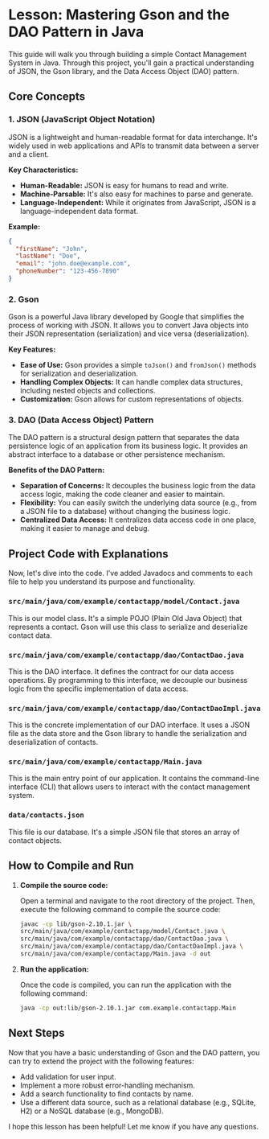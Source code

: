 # Lesson: Mastering Gson and the DAO Pattern in Java

This guide will walk you through building a simple Contact Management System in Java.
Through this project, you'll gain a practical understanding of JSON, the Gson
library, and the Data Access Object (DAO) pattern.

## Core Concepts

### 1. JSON (JavaScript Object Notation)

JSON is a lightweight and human-readable format for data interchange. It's widely
used in web applications and APIs to transmit data between a server and a client.

**Key Characteristics:**

*   **Human-Readable:** JSON is easy for humans to read and write.
*   **Machine-Parsable:** It's also easy for machines to parse and generate.
*   **Language-Independent:** While it originates from JavaScript, JSON is a
    language-independent data format.

**Example:**

```json
{
  "firstName": "John",
  "lastName": "Doe",
  "email": "john.doe@example.com",
  "phoneNumber": "123-456-7890"
}
```

### 2. Gson

Gson is a powerful Java library developed by Google that simplifies the process of
working with JSON. It allows you to convert Java objects into their JSON
representation (serialization) and vice versa (deserialization).

**Key Features:**

*   **Ease of Use:** Gson provides a simple `toJson()` and `fromJson()` methods for
    serialization and deserialization.
*   **Handling Complex Objects:** It can handle complex data structures, including
    nested objects and collections.
*   **Customization:** Gson allows for custom representations of objects.

### 3. DAO (Data Access Object) Pattern

The DAO pattern is a structural design pattern that separates the data persistence
logic of an application from its business logic. It provides an abstract interface
to a database or other persistence mechanism.

**Benefits of the DAO Pattern:**

*   **Separation of Concerns:** It decouples the business logic from the data
    access logic, making the code cleaner and easier to maintain.
*   **Flexibility:** You can easily switch the underlying data source (e.g., from a
    JSON file to a database) without changing the business logic.
*   **Centralized Data Access:** It centralizes data access code in one place,
    making it easier to manage and debug.

## Project Code with Explanations

Now, let's dive into the code. I've added Javadocs and comments to each file to
help you understand its purpose and functionality.

### `src/main/java/com/example/contactapp/model/Contact.java`

This is our model class. It's a simple POJO (Plain Old Java Object) that
represents a contact. Gson will use this class to serialize and deserialize
contact data.

### `src/main/java/com/example/contactapp/dao/ContactDao.java`

This is the DAO interface. It defines the contract for our data access
operations. By programming to this interface, we decouple our business logic from
the specific implementation of data access.

### `src/main/java/com/example/contactapp/dao/ContactDaoImpl.java`

This is the concrete implementation of our DAO interface. It uses a JSON file as
the data store and the Gson library to handle the serialization and
deserialization of contacts.

### `src/main/java/com/example/contactapp/Main.java`

This is the main entry point of our application. It contains the command-line
interface (CLI) that allows users to interact with the contact management system.

### `data/contacts.json`

This file is our database. It's a simple JSON file that stores an array of
contact objects.

## How to Compile and Run

1.  **Compile the source code:**

    Open a terminal and navigate to the root directory of the project. Then,
    execute the following command to compile the source code:

    ```bash
    javac -cp lib/gson-2.10.1.jar \
    src/main/java/com/example/contactapp/model/Contact.java \
    src/main/java/com/example/contactapp/dao/ContactDao.java \
    src/main/java/com/example/contactapp/dao/ContactDaoImpl.java \
    src/main/java/com/example/contactapp/Main.java -d out
    ```

2.  **Run the application:**

    Once the code is compiled, you can run the application with the following
    command:

    ```bash
    java -cp out:lib/gson-2.10.1.jar com.example.contactapp.Main
    ```

## Next Steps

Now that you have a basic understanding of Gson and the DAO pattern, you can try
to extend the project with the following features:

*   Add validation for user input.
*   Implement a more robust error-handling mechanism.
*   Add a search functionality to find contacts by name.
*   Use a different data source, such as a relational database (e.g., SQLite,
    H2) or a NoSQL database (e.g., MongoDB).

I hope this lesson has been helpful! Let me know if you have any questions.